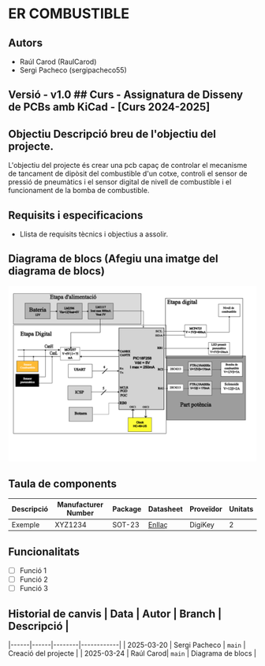 # ER COMBUSTIBLE

## Autors
- Raúl Carod (RaulCarod)
- Sergi Pacheco (sergipacheco55)

## Versió - v1.0 ## Curs - Assignatura de Disseny de PCBs amb KiCad - [Curs 2024-2025]

## Objectiu Descripció breu de l'objectiu del projecte.
L'objectiu del projecte és crear una pcb capaç de controlar el mecanisme de tancament de dipòsit del combustible d'un cotxe, controli el sensor de pressió de pneumàtics i el sensor digital de nivell de combustible i el funcionament de la bomba de combustible.
## Requisits i especificacions
- Llista de requisits tècnics i objectius a assolir.

## Diagrama de blocs (Afegiu una imatge del diagrama de blocs)
![Diagrama de bloques](Diagrama%20de%20bloques%20final.png)


## Taula de components
| Descripció | Manufacturer Number | Package | Datasheet | Proveïdor | Unitats |
|------------|--------------------|---------|----------|----------|---------|
| Exemple | XYZ1234 | SOT-23 | [Enllaç](https://...) | DigiKey | 2 |

## Funcionalitats
- [ ] Funció 1
- [ ] Funció 2
- [ ] Funció 3

## Historial de canvis | Data | Autor | Branch | Descripció |
|------|------|--------|------------| 
| 2025-03-20 | Sergi Pacheco | `main` | Creació del projecte |
| 2025-03-24 | Raúl Carod| `main` | Diagrama de blocs |
